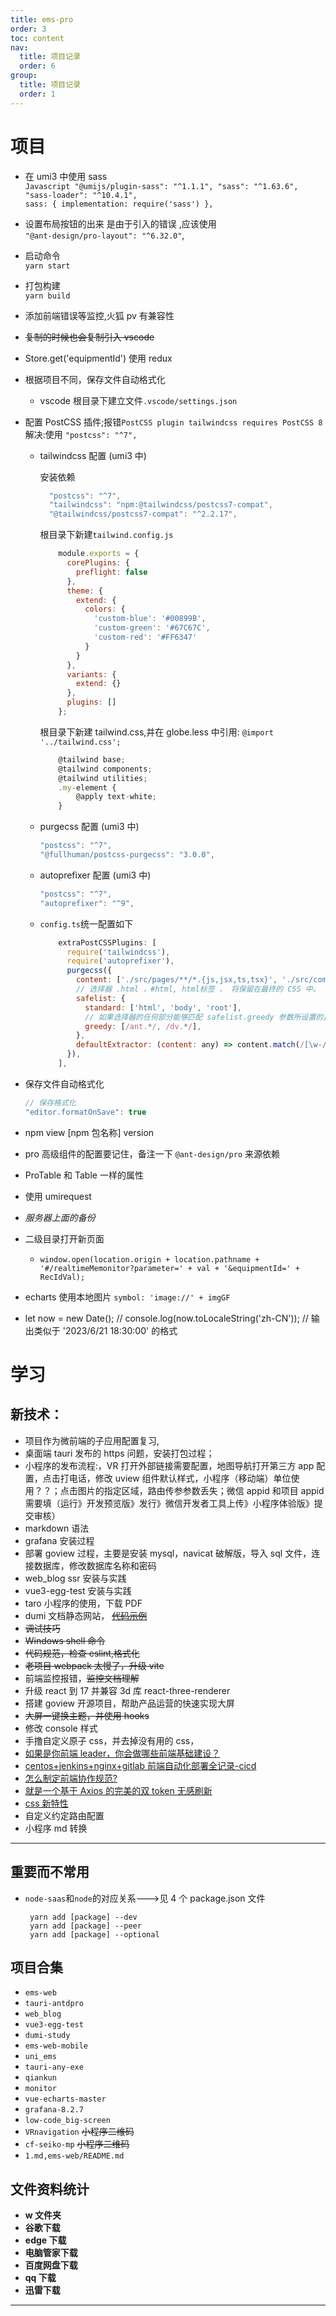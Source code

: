 ```yaml
---
title: ems-pro
order: 3
toc: content
nav:
  title: 项目记录
  order: 6
group:
  title: 项目记录
  order: 1
---
```


# 项目

- 在 umi3 中使用 sass  
   `Javascript "@umijs/plugin-sass": "^1.1.1", "sass": "^1.63.6", "sass-loader": "^10.4.1", `  
  `sass: { implementation: require('sass') },`

- 设置布局按钮的出来 是由于引入的错误 ,应该使用  
  `"@ant-design/pro-layout": "^6.32.0"`,

- 启动命令  
  `yarn start`

- 打包构建  
  `yarn build`

- 添加前端错误等监控,火狐 pv 有兼容性
- ~~复制的时候也会复制引入 vscode~~
- Store.get('equipmentId') 使用 redux
- 根据项目不同，保存文件自动格式化

  - vscode 根目录下建立文件`.vscode/settings.json`

- 配置 PostCSS 插件;报错`PostCSS plugin tailwindcss requires PostCSS 8` 解决:使用 `"postcss": "^7",`

  - tailwindcss 配置 (umi3 中)

    安装依赖

    ```Javascript
      "postcss": "^7",
      "tailwindcss": "npm:@tailwindcss/postcss7-compat",
      "@tailwindcss/postcss7-compat": "^2.2.17",
    ```

    根目录下新建`tailwind.config.js`

    ```Javascript
        module.exports = {
          corePlugins: {
            preflight: false
          },
          theme: {
            extend: {
              colors: {
                'custom-blue': '#00899B',
                'custom-green': '#67C67C',
                'custom-red': '#FF6347'
              }
            }
          },
          variants: {
            extend: {}
          },
          plugins: []
        };
    ```

    根目录下新建 tailwind.css,并在 globe.less 中引用: `@import '../tailwind.css';`

    ```Javascript
        @tailwind base;
        @tailwind components;
        @tailwind utilities;
        .my-element {
            @apply text-white;
        }
    ```

  - purgecss 配置 (umi3 中)

    ```Javascript
    "postcss": "^7",
    "@fullhuman/postcss-purgecss": "3.0.0",
    ```

  - autoprefixer 配置 (umi3 中)

    ```Javascript
    "postcss": "^7",
    "autoprefixer": "^9",
    ```

  - `config.ts`统一配置如下
    ```Javascript
        extraPostCSSPlugins: [
          require('tailwindcss'),
          require('autoprefixer'),
          purgecss({
            content: ['./src/pages/**/*.{js,jsx,ts,tsx}', './src/components/**/*.{js,jsx,ts,tsx}'],
            // 选择器 .html ，#html, html标签 ， 将保留在最终的 CSS 中。
            safelist: {
              standard: ['html', 'body', 'root'],
              // 如果选择器的任何部分能够匹配 safelist.greedy 参数所设置的正则表达式，则整个选择器将被保留。
              greedy: [/ant.*/, /dv.*/],
            },
            defaultExtractor: (content: any) => content.match(/[\w-/:]+(?<!:)/g) || [],
          }),
        ],
    ```

- 保存文件自动格式化

  ```Javascript
  // 保存格式化
  "editor.formatOnSave": true
  ```

- npm view [npm 包名称] version
- pro 高级组件的配置要记住，备注一下 `@ant-design/pro` 来源依赖
- ProTable 和 Table 一样的属性
- 使用 umirequest
- _服务器上面的备份_
- 二级目录打开新页面
  - `window.open(location.origin + location.pathname + '#/realtimeMemonitor?parameter=' + val + '&equipmentId=' + RecIdVal);`
- echarts 使用本地图片 `symbol: 'image://' + imgGF`
- let now = new Date(); // console.log(now.toLocaleString('zh-CN')); // 输出类似于 '2023/6/21 18:30:00' 的格式

# 学习

## 新技术：

- 项目作为微前端的子应用配置复习,
- 桌面端 tauri 发布的 https 问题，安装打包过程；
- 小程序的发布流程:，VR 打开外部链接需要配置，地图导航打开第三方 app 配置，点击打电话，修改 uview 组件默认样式，小程序（移动端）单位使用？？；点击图片的指定区域，路由传参参数丢失；微信 appid 和项目 appid 需要填（运行》开发预览版》发行》微信开发者工具上传》小程序体验版》提交审核）
- markdown 语法
- grafana 安装过程
- 部署 goview 过程，主要是安装 mysql，navicat 破解版，导入 sql 文件，连接数据库，修改数据库名称和密码
- web_blog ssr 安装与实践
- vue3-egg-test 安装与实践
- taro 小程序的使用，下载 PDF
- dumi 文档静态网站， ~~[代码示例][3]~~
- ~~调试技巧~~
- ~~Windows shell 命令~~
- ~~代码规范，检查 eslint,格式化~~
- ~~老项目 webpack 太慢了，升级 vite~~
- 前端监控报错，~~监控文档理解~~
- 升级 react 到 17 并兼容 3d 库 react-three-renderer
- 搭建 goview 开源项目，帮助产品运营的快速实现大屏
- ~~大屏一键换主题，并使用 hooks~~
- 修改 console 样式
- 手撸自定义原子 css，并去掉没有用的 css，
- [如果是你前端 leader，你会做哪些前端基础建设？][1]
- [centos+jenkins+nginx+gitlab 前端自动化部署全记录-cicd][2]
- [怎么制定前端协作规范?][4]
- [就是一个基于 Axios 的完美的双 token 无感刷新][5]
- [css 新特性][6]
- 自定义约定路由配置
- 小程序 md 转换

---

## 重要而不常用

- `node-saas`和`node`的对应关系--->见 4 个 package.json 文件
  ```
   yarn add [package] --dev
   yarn add [package] --peer
   yarn add [package] --optional
  ```

## 项目合集

- `ems-web`
- `tauri-antdpro`
- `web_blog`
- `vue3-egg-test`
- `dumi-study`
- `ems-web-mobile`
- `uni_ems`
- `tauri-any-exe`
- `qiankun`
- `monitor`
- `vue-echarts-master`
- `grafana-8.2.7`
- `low-code_big-screen`
- `VRnavigation` ~~小程序二维码~~
- `cf-seiko-mp` ~~小程序二维码~~
- `1.md,ems-web/README.md`

## 文件资料统计

- **w 文件夹**
- **谷歌下载**
- **edge 下载**
- **电脑管家下载**
- **百度网盘下载**
- **qq 下载**
- **迅雷下载**

---

[1]: https://mp.weixin.qq.com/s?__biz=Mzk0NTI2NDgxNQ==&mid=2247489116&idx=1&sn=27b32cab7912fe837dc4d6502dcc6a10&chksm=c319579cf46ede8a362bce85189c5f58525385c28bfe1ffe9bb4fc433f13ca754b4e93b85eab#rd '基础建设'
[2]: https://mp.weixin.qq.com/s?__biz=Mzk0NTI2NDgxNQ==&mid=2247483730&idx=1&sn=5298f4841241767ca427bef4137b1680&chksm=c3194092f46ec9841051f2c5ea52688db07a50def205e997a6a6b0c1cf1b3c8517267857a156#rd '自动化部署'
[3]: https://juejin.cn/post/7222804347830206525#heading-32 'dumi 代码示例'
[4]: https://mp.weixin.qq.com/s?__biz=Mzk0NTI2NDgxNQ==&mid=2247485514&idx=1&sn=3d2237f19081576b4b36da7df29d47e6&chksm=c319498af46ec09c5c28eb60c914c1167e362e4f4fd5e55d4f64e7eb5b8c4fca5ff56a6952b2#rd '协作规范'
[5]: https://mp.weixin.qq.com/s?__biz=Mzg5ODA5NTM1Mw==&mid=2247501075&idx=1&sn=f7a81ef54e9a75b52a310b2e54043712&chksm=c0654485f712cd932e9cd949d1e37bd44672ed17b7d70f68cad74d35913c6969e8797886bd44&mpshare=1&scene=24&srcid=082685uAmWg5qCboKPD1qfzh&sharer_sharetime=1693050648436&sharer_shareid=d0b6f47fad4bd7c2e575b22646a6eb1a#rd '基于Axios的完美的双token无感刷新'
[6]: https://mp.weixin.qq.com/s?__biz=MzA5MjQwMzQyNw==&mid=2650767684&idx=1&sn=4c08a97c082e15e6ae59ed9e2a5d6df0&chksm=886682c8bf110bde0997454a59115e7454133aeda8ee2af023f27afa587ad2ee1bf8ecd8642d&mpshare=1&scene=24&srcid=0827lLuOtNKbcLqXK3mP2RVl&sharer_sharetime=1693151494348&sharer_shareid=d0b6f47fad4bd7c2e575b22646a6eb1a#rd 'css新特性'

